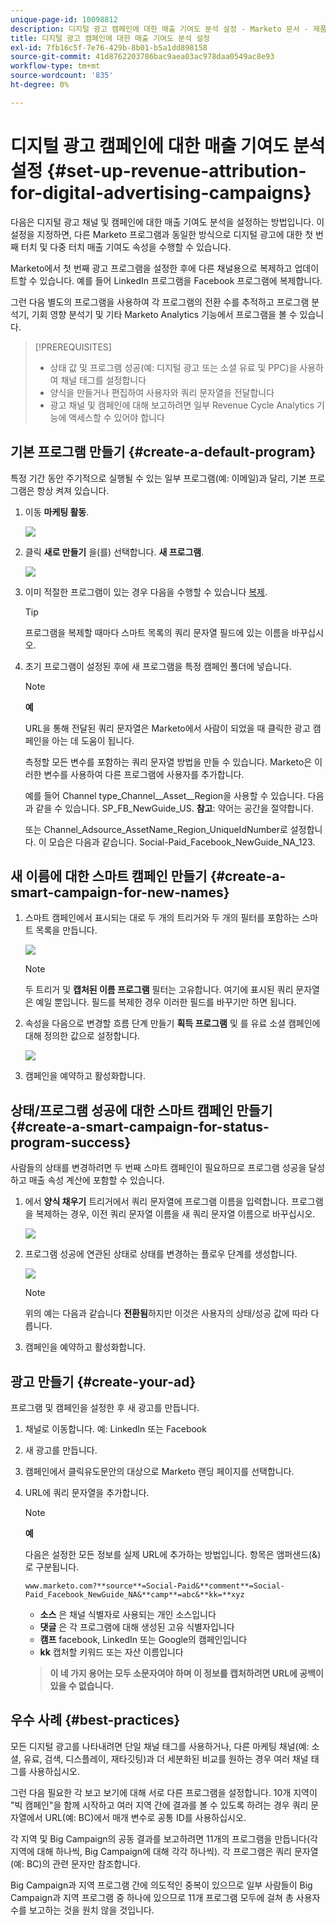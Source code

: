 ```yaml
---
unique-page-id: 10098812
description: 디지털 광고 캠페인에 대한 매출 기여도 분석 설정 - Marketo 문서 - 제품 설명서
title: 디지털 광고 캠페인에 대한 매출 기여도 분석 설정
exl-id: 7fb16c5f-7e76-429b-8b01-b5a1dd898158
source-git-commit: 41d8762203786bac9aea03ac978daa0549ac8e93
workflow-type: tm+mt
source-wordcount: '835'
ht-degree: 0%

---
```


# 디지털 광고 캠페인에 대한 매출 기여도 분석 설정 {#set-up-revenue-attribution-for-digital-advertising-campaigns}

다음은 디지털 광고 채널 및 캠페인에 대한 매출 기여도 분석을 설정하는 방법입니다. 이 설정을 지정하면, 다른 Marketo 프로그램과 동일한 방식으로 디지털 광고에 대한 첫 번째 터치 및 다중 터치 매출 기여도 속성을 수행할 수 있습니다.

Marketo에서 첫 번째 광고 프로그램을 설정한 후에 다른 채널용으로 복제하고 업데이트할 수 있습니다. 예를 들어 LinkedIn 프로그램을 Facebook 프로그램에 복제합니다.

그런 다음 별도의 프로그램을 사용하여 각 프로그램의 전환 수를 추적하고 프로그램 분석기, 기회 영향 분석기 및 기타 Marketo Analytics 기능에서 프로그램을 볼 수 있습니다.

>[!PREREQUISITES]
>
>* 상태 값 및 프로그램 성공(예: 디지털 광고 또는 소셜 유료 및 PPC)을 사용하여 채널 태그를 설정합니다
>* 양식을 만들거나 편집하여 사용자와 쿼리 문자열을 전달합니다
>* 광고 채널 및 캠페인에 대해 보고하려면 일부 Revenue Cycle Analytics 기능에 액세스할 수 있어야 합니다


## 기본 프로그램 만들기 {#create-a-default-program}

특정 기간 동안 주기적으로 실행될 수 있는 일부 프로그램(예: 이메일)과 달리, 기본 프로그램은 항상 켜져 있습니다.

1. 이동 **마케팅 활동**.

   ![](assets/login-marketing-activities-5.png)

1. 클릭 **새로 만들기** 을(를) 선택합니다. **새 프로그램**.

   ![](assets/image2016-3-14-15-52-0.png)

1. 이미 적절한 프로그램이 있는 경우 다음을 수행할 수 있습니다 [복제](/help/marketo/product-docs/core-marketo-concepts/programs/working-with-programs/clone-a-program.md).

   >[!TIP]
   >
   >프로그램을 복제할 때마다 스마트 목록의 쿼리 문자열 필드에 있는 이름을 바꾸십시오.

1. 초기 프로그램이 설정된 후에 새 프로그램을 특정 캠페인 폴더에 넣습니다.

   >[!NOTE]
   >
   >**예**
   >
   >URL을 통해 전달된 쿼리 문자열은 Marketo에서 사람이 되었을 때 클릭한 광고 캠페인을 아는 데 도움이 됩니다.
   >
   >측정할 모든 변수를 포함하는 쿼리 문자열 방법을 만들 수 있습니다. Marketo은 이러한 변수를 사용하여 다른 프로그램에 사용자를 추가합니다.
   >
   >예를 들어 Channel type_Channel__Asset__Region을 사용할 수 있습니다. 다음과 같을 수 있습니다. SP_FB_NewGuide_US. **참고**: 약어는 공간을 절약합니다.
   >
   >또는 Channel_Adsource_AssetName_Region_UniqueIdNumber로 설정합니다. 이 모습은 다음과 같습니다. Social-Paid_Facebook_NewGuide_NA_123.

## 새 이름에 대한 스마트 캠페인 만들기 {#create-a-smart-campaign-for-new-names}

1. 스마트 캠페인에서 표시되는 대로 두 개의 트리거와 두 개의 필터를 포함하는 스마트 목록을 만듭니다.

   ![](assets/image2016-3-23-13-3a59-3a24.png)

   >[!NOTE]
   >
   >두 트리거 및 **캡처된 이름 프로그램** 필터는 고유합니다. 여기에 표시된 쿼리 문자열은 예일 뿐입니다. 필드를 복제한 경우 이러한 필드를 바꾸기만 하면 됩니다.

1. 속성을 다음으로 변경할 흐름 단계 만들기 **획득 프로그램** 및 를 유료 소셜 캠페인에 대해 정의한 값으로 설정합니다.

   ![](assets/image2016-3-14-14-3a58-3a6.png)

1. 캠페인을 예약하고 활성화합니다.

## 상태/프로그램 성공에 대한 스마트 캠페인 만들기 {#create-a-smart-campaign-for-status-program-success}

사람들의 상태를 변경하려면 두 번째 스마트 캠페인이 필요하므로 프로그램 성공을 달성하고 매출 속성 계산에 포함할 수 있습니다.

1. 에서 **양식 채우기** 트리거에서 쿼리 문자열에 프로그램 이름을 입력합니다. 프로그램을 복제하는 경우, 이전 쿼리 문자열 이름을 새 쿼리 문자열 이름으로 바꾸십시오.

   ![](assets/image2016-3-23-14-3a7-3a20.png)

1. 프로그램 성공에 연관된 상태로 상태를 변경하는 플로우 단계를 생성합니다.

   ![](assets/image2016-3-14-15-3a9-3a29.png)

   >[!NOTE]
   >
   >위의 예는 다음과 같습니다 **전환됨**&#x200B;하지만 이것은 사용자의 상태/성공 값에 따라 다릅니다.

1. 캠페인을 예약하고 활성화합니다.

## 광고 만들기 {#create-your-ad}

프로그램 및 캠페인을 설정한 후 새 광고를 만듭니다.

1. 채널로 이동합니다. 예: LinkedIn 또는 Facebook
1. 새 광고를 만듭니다.
1. 캠페인에서 클릭유도문안의 대상으로 Marketo 랜딩 페이지를 선택합니다.
1. URL에 쿼리 문자열을 추가합니다.

   >[!NOTE]
   >
   >**예**
   >
   >다음은 설정한 모든 정보를 실제 URL에 추가하는 방법입니다. 항목은 앰퍼샌드(&amp;)로 구분됩니다.
   >
   >`www.marketo.com?**source**=Social-Paid&**comment**=Social-Paid_Facebook_NewGuide_NA&**camp**=abc&**kk=**xyz`
   >
   >* **소스** 은 채널 식별자로 사용되는 개인 소스입니다
   >* **댓글** 은 각 프로그램에 대해 생성된 고유 식별자입니다
   >* **캠프** facebook, LinkedIn 또는 Google의 캠페인입니다
   >* **kk** 캡처할 키워드 또는 자산 이름입니다

   >
   >**이 네 가지 용어는 모두 소문자여야 하며 이 정보를 캡처하려면 URL에 공백이 있을 수 없습니다.**

## 우수 사례 {#best-practices}

모든 디지털 광고를 나타내려면 단일 채널 태그를 사용하거나, 다른 마케팅 채널(예: 소셜, 유료, 검색, 디스플레이, 재타깃팅)과 더 세분화된 비교를 원하는 경우 여러 채널 태그를 사용하십시오.

그런 다음 필요한 각 보고 보기에 대해 서로 다른 프로그램을 설정합니다. 10개 지역이 &quot;빅 캠페인&quot;을 함께 시작하고 여러 지역 간에 결과를 볼 수 있도록 하려는 경우 쿼리 문자열에서 URL(예: BC)에서 매개 변수로 공통 ID를 사용하십시오.

각 지역 및 Big Campaign의 공동 결과를 보고하려면 11개의 프로그램을 만듭니다(각 지역에 대해 하나씩, Big Campaign에 대해 각각 하나씩). 각 프로그램은 쿼리 문자열(예: BC)의 관련 문자만 참조합니다.

Big Campaign과 지역 프로그램 간에 의도적인 중복이 있으므로 일부 사람들이 Big Campaign과 지역 프로그램 중 하나에 있으므로 11개 프로그램 모두에 걸쳐 총 사용자 수를 보고하는 것을 원치 않을 것입니다.
